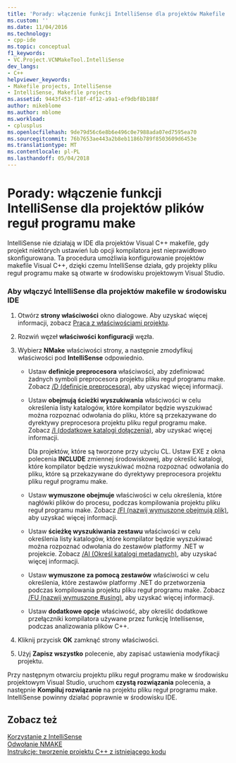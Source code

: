 ```yaml
---
title: 'Porady: włączenie funkcji IntelliSense dla projektów Makefile | Dokumentacja firmy Microsoft'
ms.custom: ''
ms.date: 11/04/2016
ms.technology:
- cpp-ide
ms.topic: conceptual
f1_keywords:
- VC.Project.VCNMakeTool.IntelliSense
dev_langs:
- C++
helpviewer_keywords:
- Makefile projects, IntelliSense
- IntelliSense, Makefile projects
ms.assetid: 9443f453-f18f-4f12-a9a1-ef9dbf8b188f
author: mikeblome
ms.author: mblome
ms.workload:
- cplusplus
ms.openlocfilehash: 9de79d56c6e8b6e496c0e7988ada07ed7595ea70
ms.sourcegitcommit: 76b7653ae443a2b8eb1186b789f8503609d6453e
ms.translationtype: MT
ms.contentlocale: pl-PL
ms.lasthandoff: 05/04/2018
---
```

# <a name="how-to-enable-intellisense-for-makefile-projects"></a>Porady: włączenie funkcji IntelliSense dla projektów plików reguł programu make
IntelliSense nie działają w IDE dla projektów Visual C++ makefile, gdy projekt niektórych ustawień lub opcji kompilatora jest nieprawidłowo skonfigurowana. Ta procedura umożliwia konfigurowanie projektów makefile Visual C++, dzięki czemu IntelliSense działa, gdy projekty pliku reguł programu make są otwarte w środowisku projektowym Visual Studio.  
  
### <a name="to-enable-intellisense-for-makefile-projects-in-the-ide"></a>Aby włączyć IntelliSense dla projektów makefile w środowisku IDE  
  
1.  Otwórz **strony właściwości** okno dialogowe. Aby uzyskać więcej informacji, zobacz [Praca z właściwościami projektu](../ide/working-with-project-properties.md).  
  
2.  Rozwiń węzeł **właściwości konfiguracji** węzła.  
  
3.  Wybierz **NMake** właściwości strony, a następnie zmodyfikuj właściwości pod **IntelliSense** odpowiednio.  
  
    -   Ustaw **definicje preprocesora** właściwości, aby zdefiniować żadnych symboli preprocesora projektu pliku reguł programu make. Zobacz [/D (definicje preprocesora)](../build/reference/d-preprocessor-definitions.md), aby uzyskać więcej informacji.  
  
    -   Ustaw **obejmują ścieżki wyszukiwania** właściwości w celu określenia listy katalogów, które kompilator będzie wyszukiwać można rozpoznać odwołania do pliku, które są przekazywane do dyrektywy preprocesora projektu pliku reguł programu make. Zobacz [/I (dodatkowe katalogi dołączenia)](../build/reference/i-additional-include-directories.md), aby uzyskać więcej informacji.  
  
         Dla projektów, które są tworzone przy użyciu CL. Ustaw EXE z okna polecenia **INCLUDE** zmiennej środowiskowej, aby określić katalogi, które kompilator będzie wyszukiwać można rozpoznać odwołania do pliku, które są przekazywane do dyrektywy preprocesora projektu pliku reguł programu make.  
  
    -   Ustaw **wymuszone obejmuje** właściwości w celu określenia, które nagłówki plików do procesu, podczas kompilowania projektu pliku reguł programu make. Zobacz [/FI (nazwij wymuszone obejmują plik)](../build/reference/fi-name-forced-include-file.md), aby uzyskać więcej informacji.  
  
    -   Ustaw **ścieżkę wyszukiwania zestawu** właściwości w celu określenia listy katalogów, które kompilator będzie wyszukiwać można rozpoznać odwołania do zestawów platformy .NET w projekcie. Zobacz [/AI (Określ katalogi metadanych)](../build/reference/ai-specify-metadata-directories.md), aby uzyskać więcej informacji.  
  
    -   Ustaw **wymuszone za pomocą zestawów** właściwości w celu określenia, które zestawów platformy .NET do przetworzenia podczas kompilowania projektu pliku reguł programu make. Zobacz [/FU (nazwij wymuszone #using)](../build/reference/fu-name-forced-hash-using-file.md), aby uzyskać więcej informacji.  
  
    -   Ustaw **dodatkowe opcje** właściwość, aby określić dodatkowe przełączniki kompilatora używane przez funkcję Intellisense, podczas analizowania plików C++.  
  
4.  Kliknij przycisk **OK** zamknąć strony właściwości.  
  
5.  Użyj **Zapisz wszystko** polecenie, aby zapisać ustawienia modyfikacji projektu.  
  
 Przy następnym otwarciu projektu pliku reguł programu make w środowisku projektowym Visual Studio, uruchom **czystą rozwiązania** polecenia, a następnie **Kompiluj rozwiązanie** na projektu pliku reguł programu make. IntelliSense powinny działać poprawnie w środowisku IDE.  
  
## <a name="see-also"></a>Zobacz też  
 [Korzystanie z IntelliSense](/visualstudio/ide/using-intellisense)   
 [Odwołanie NMAKE](../build/nmake-reference.md)   
 [Instrukcje: tworzenie projektu C++ z istniejącego kodu](../ide/how-to-create-a-cpp-project-from-existing-code.md)